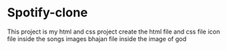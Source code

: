 # Spotify-clone
This project is my html and css project 
create the html file and css file 
icon file inside the songs images
bhajan file inside the image of god
